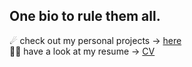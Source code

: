 ## One bio to rule them all.

☄ check out my personal projects -> [here](https://github.com/stars/DeltaNicola/lists/personal-projects)\
🧙‍♂️ have a look at my resume -> [CV](https://github.com/DeltaNicola/DeltaNicola/blob/main/Nicola%20Meloni%20CV%202022.pdf)
